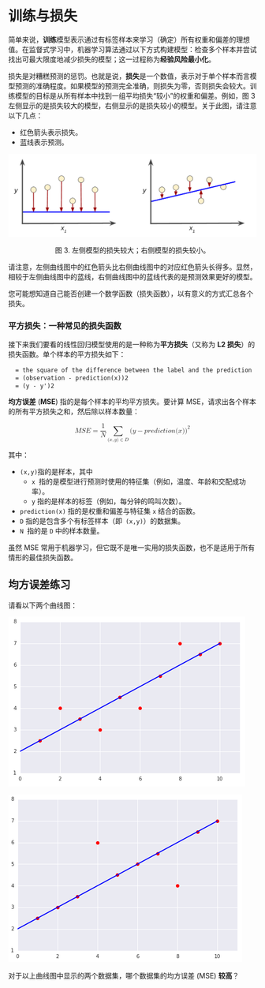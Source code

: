 # 训练与损失

简单来说，**训练**模型表示通过有标签样本来学习（确定）所有权重和偏差的理想值。在监督式学习中，机器学习算法通过以下方式构建模型：检查多个样本并尝试找出可最大限度地减少损失的模型；这一过程称为**经验风险最小化**。

损失是对糟糕预测的惩罚。也就是说，**损失**是一个数值，表示对于单个样本而言模型预测的准确程度。如果模型的预测完全准确，则损失为零，否则损失会较大。训练模型的目标是从所有样本中找到一组平均损失“较小”的权重和偏差。例如，图 3 左侧显示的是损失较大的模型，右侧显示的是损失较小的模型。关于此图，请注意以下几点：

- 红色箭头表示损失。
- 蓝线表示预测。

![](../image/LossSideBySide.png)

<center> 图 3. 左侧模型的损失较大；右侧模型的损失较小。 </center>

请注意，左侧曲线图中的红色箭头比右侧曲线图中的对应红色箭头长得多。显然，相较于左侧曲线图中的蓝线，右侧曲线图中的蓝线代表的是预测效果更好的模型。

您可能想知道自己能否创建一个数学函数（损失函数），以有意义的方式汇总各个损失。

### 平方损失：一种常见的损失函数

接下来我们要看的线性回归模型使用的是一种称为**平方损失**（又称为 **L2 损失**）的损失函数。单个样本的平方损失如下：

```
  = the square of the difference between the label and the prediction
  = (observation - prediction(x))2
  = (y - y')2
```



**均方误差** (**MSE**) 指的是每个样本的平均平方损失。要计算 MSE，请求出各个样本的所有平方损失之和，然后除以样本数量：

<math xmlns="http://www.w3.org/1998/Math/MathML" display="block">
  <mi>M</mi>
  <mi>S</mi>
  <mi>E</mi>
  <mo>=</mo>
  <mfrac>
​    <mn>1</mn>
​    <mi>N</mi>
  </mfrac>
  <munder>
​    <mo>&#x2211;<!-- ∑ --></mo>
​    <mrow class="MJX-TeXAtom-ORD">
​      <mo stretchy="false">(</mo>
​      <mi>x</mi>
​      <mo>,</mo>
​      <mi>y</mi>
​      <mo stretchy="false">)</mo>
​      <mo>&#x2208;<!-- ∈ --></mo>
​      <mi>D</mi>
​    </mrow>
  </munder>
  <mo stretchy="false">(</mo>
  <mi>y</mi>
  <mo>&#x2212;<!-- − --></mo>
  <mi>p</mi>
  <mi>r</mi>
  <mi>e</mi>
  <mi>d</mi>
  <mi>i</mi>
  <mi>c</mi>
  <mi>t</mi>
  <mi>i</mi>
  <mi>o</mi>
  <mi>n</mi>
  <mo stretchy="false">(</mo>
  <mi>x</mi>
  <mo stretchy="false">)</mo>
  <msup>
​    <mo stretchy="false">)</mo>
​    <mn>2</mn>
  </msup>
</math>



其中：

- `(x,y)`指的是样本，其中
  - `x `指的是模型进行预测时使用的特征集（例如，温度、年龄和交配成功率）。
  - `y` 指的是样本的标签（例如，每分钟的鸣叫次数）。
- `prediction(x)` 指的是权重和偏差与特征集 `x` 结合的函数。
- `D` 指的是包含多个有标签样本（即` (x,y)`）的数据集。
- `N `指的是 `D` 中的样本数量。

虽然 MSE 常用于机器学习，但它既不是唯一实用的损失函数，也不是适用于所有情形的最佳损失函数。



## 均方误差练习

请看以下两个曲线图：

![](../image/MCEDescendingIntoMLLeft.png)

![](../image/MCEDescendingIntoMLRight.png)



对于以上曲线图中显示的两个数据集，哪个数据集的均方误差 (MSE) **较高**？



